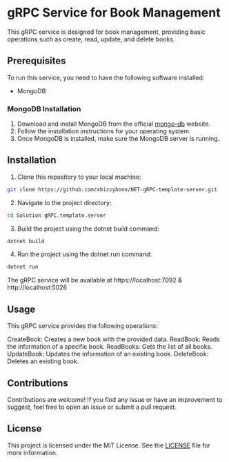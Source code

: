 # gRPC Service for Book Management

This gRPC service is designed for book management, providing basic operations such as create, read, update, and delete books.

## Prerequisites
To run this service, you need to have the following software installed:

- MongoDB

### MongoDB Installation
1. Download and install MongoDB from the official [mongo-db] website.
2. Follow the installation instructions for your operating system.
3. Once MongoDB is installed, make sure the MongoDB server is running.

## Installation
1. Clone this repository to your local machine:
```bash
git clone https://github.com/xbizzybone/NET-gRPC-template-server.git
```
2. Navigate to the project directory:
```bash
cd Solution gRPC.template.server
```
3. Build the project using the dotnet build command:
```bash
dotnet build
```
4. Run the project using the dotnet run command:
```bash
dotnet run
```

The gRPC service will be available at https://localhost:7092 & http://localhost:5026

## Usage
This gRPC service provides the following operations:

CreateBook: Creates a new book with the provided data.
ReadBook: Reads the information of a specific book.
ReadBooks: Gets the list of all books.
UpdateBook: Updates the information of an existing book.
DeleteBook: Deletes an existing book.

## Contributions
Contributions are welcome! If you find any issue or have an improvement to suggest, feel free to open an issue or submit a pull request.

## License
This project is licensed under the MIT License. See the [LICENSE] file for more information.

[//]: # (These are reference links used in the body of this note and get stripped out when the markdown processor does its job. There is no need to format nicely because it shouldn't be seen. Thanks SO - http://stackoverflow.com/questions/4823468/store-comments-in-markdown-syntax)

   [LICENSE]: <https://www.mit.edu/~amini/LICENSE.md>
   [mongo-db]: <https://www.mongodb.com/>
